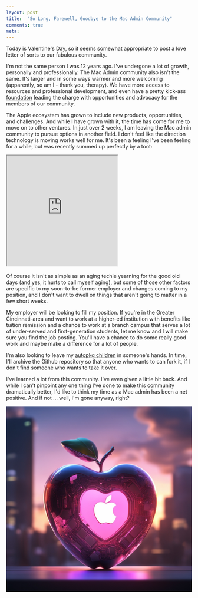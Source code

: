 ```yaml
---
layout: post
title:  "So Long, Farewell, Goodbye to the Mac Admin Community"
comments: true
meta: 
---
```

Today is Valentine's Day, so it seems somewhat appropriate to post a love letter of sorts to our fabulous community.

I'm not the same person I was 12 years ago. I've undergone a lot of growth, personally and professionally. The Mac Admin community also isn't the same. It's larger and in some ways warmer and more welcoming (apparently, so am I - thank you, therapy). We have more access to resources and professional development, and even have a pretty kick-ass [foundation](https://www.macadmins.org) leading the charge with opportunities and advocacy for the members of our community.

The Apple ecosystem has grown to include new products, opportunities, and challenges. And while I have grown with it, the time has come for me to move on to other ventures. In just over 2 weeks, I am leaving the Mac admin community to pursue options in another field. I don't feel like the direction technology is moving works well for me. It's been a feeling I've been feeling for a while, but was recently summed up perfectly by a toot:
<iframe src="https://mastodon.social/@Daojoan/111858625307154720/embed" height="300" allowfullscreen="allowfullscreen" sandbox="allow-scripts allow-same-origin allow-popups allow-popups-to-escape-sandbox allow-forms" class="responsivetoot"></iframe>
<p></p>

Of course it isn't as simple as an aging techie yearning for the good old days (and yes, it hurts to call myself aging), but some of those other factors are specific to my soon-to-be former employer and changes coming to my position, and I don't want to dwell on things that aren't going to matter in a few short weeks.

My employer will be looking to fill my position. If you're in the Greater Cincinnati-area and want to work at a higher-ed institution with benefits like tuition remission and a chance to work at a branch campus that serves a lot of under-served and first-generation students, let me know and I will make sure you find the job posting. You'll have a chance to do some really good work and maybe make a difference for a lot of people.

I'm also looking to leave my [autopkg children](https://github.com/lazymacadmin/UpdateTitleEditor) in someone's hands. In time, I'll archive the Github repository so that anyone who wants to can fork it, if I don't find someone who wants to take it over. 

I've learned a lot from this community. I've even given a little bit back. And while I can't pinpoint any one thing I've done to make this community dramatically better, I'd like to think my time as a Mac admin has been a net positive. And if not ... well, I'm gone anyway, right?


<p align="center"><img src="/assets/images/solong.jpg" class="responsive" alt="An apple computer heart"></p>
